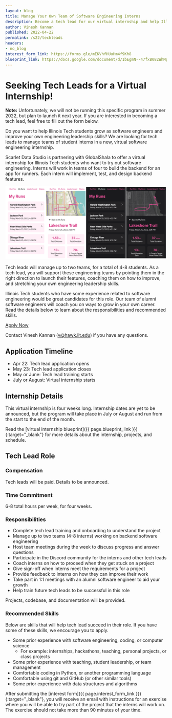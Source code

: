 ```yaml
---
layout: blog
title: Manage Your Own Team of Software Engineering Interns
description: Become a tech lead for our virtual internship and help Illinois Tech students grow as software engineers!
author: Vinesh Kannan
published: 2022-04-22
permalink: /s22/techleads
headers:
- no_blog
interest_form_link: https://forms.gle/mEKVhfHUuHm4f9Kh8
blueprint_link: https://docs.google.com/document/d/1bEgmN--47fxB082WhMposf6p6e3Nn8dC1eFconQ5sy4
---
```


# Seeking Tech Leads for a Virtual Internship!

**Note:** Unfortunately, we will not be running this specific program in summer 2022, but plan to launch it next year. If you are interested in becoming a tech lead, feel free to fill out the form below.

Do you want to help Illinois Tech students grow as software engineers and improve your own engineering leadership skills? We are looking for tech leads to manage teams of student interns in a new, virtual software engineering internship.

Scarlet Data Studio is partnering with GlobalShala to offer a virtual internship for Illinois Tech students who want to try out software engineering. Interns will work in teams of four to build the backend for an app for runners. Each intern will implement, test, and design backend features.

![Screenshots of the RunFlex app](../assets/img/runflex/preview.png)

Tech leads will manage up to two teams, for a total of 4-8 students. As a tech lead, you will support these engineering teams by pointing them in the right direction to launch their features, coaching them on how to improve, and stretching your own engineering leadership skills.

Illinois Tech students who have some experience related to software engineering would be great candidates for this role. Our team of alumni software engineers will coach you on ways to grow in your own career. Read the details below to learn about the responsibilities and recommended skills.

<p class="center">
  <a class="big button primary splash contrast" href="{{ page.interest_form_link }}" target="_blank">
    <span>Apply Now</span>
  </a>
</p>

Contact Vinesh Kannan (v@hawk.iit.edu) if you have any questions.

## Application Timeline

- Apr 22: Tech lead application opens
- May 23: Tech lead application closes
- May or June: Tech lead training starts
- July or August: Virtual internship starts

## Internship Details

This virtual internship is four weeks long. Internship dates are yet to be announced, but the program will take place in July or August and run from the start to the end of the month.

Read the [virtual internship blueprint]({{ page.blueprint_link }}){:target="_blank"} for more details about the internship, projects, and schedule.

## Tech Lead Role

### Compensation

Tech leads will be paid. Details to be announced.

### Time Commitment

6-8 total hours per week, for four weeks.

### Responsibilities

- Complete tech lead training and onboarding to understand the project
- Manage up to two teams (4-8 interns) working on backend software engineering
- Host team meetings during the week to discuss progress and answer questions
- Participate in the Discord community for the interns and other tech leads
- Coach interns on how to proceed when they get stuck on a project
- Give sign-off when interns meet the requirements for a project
- Provide feedback to interns on how they can improve their work
- Take part in 1:1 meetings with an alumni software engineer to aid your growth
- Help train future tech leads to be successful in this role

Projects, codebase, and documentation will be provided. 

### Recommended Skills

Below are skills that will help tech lead succeed in their role. If you have some of these skills, we encourage you to apply.

- Some prior experience with software engineering, coding, or computer science
  - For example: internships, hackathons, teaching, personal projects, or class projects
- Some prior experience with teaching, student leadership, or team management
- Comfortable coding in Python, or another programming language
- Comfortable using git and GitHub (or other similar tools)
- Some prior experience with data structures and algorithms

After submitting the [interest form]({{ page.interest_form_link }}){:target="_blank"}, you will receive an email with instructions for an exercise where you will be able to try part of the project that the interns will work on. The exercise should not take more than 90 minutes of your time.

